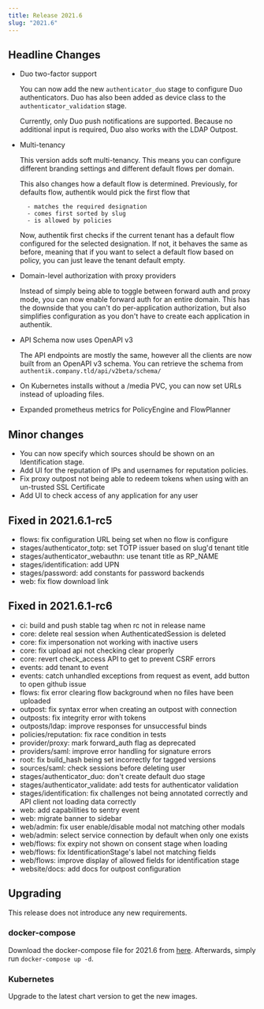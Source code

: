 ```yaml
---
title: Release 2021.6
slug: "2021.6"
---
```


## Headline Changes

- Duo two-factor support

    You can now add the new `authenticator_duo` stage to configure Duo authenticators. Duo has also been added as device class to the `authenticator_validation` stage.

    Currently, only Duo push notifications are supported. Because no additional input is required, Duo also works with the LDAP Outpost.

- Multi-tenancy

    This version adds soft multi-tenancy. This means you can configure different branding settings and different default flows per domain.

    This also changes how a default flow is determined. Previously, for defaults flow, authentik would pick the first flow that

        - matches the required designation
        - comes first sorted by slug
        - is allowed by policies

    Now, authentik first checks if the current tenant has a default flow configured for the selected designation. If not, it behaves the same as before, meaning that if you want to select a default flow based on policy, you can just leave the tenant default empty.

- Domain-level authorization with proxy providers

    Instead of simply being able to toggle between forward auth and proxy mode, you can now enable forward auth for an entire domain. This has the downside that you can't do per-application authorization, but also simplifies configuration as you don't have to create each application in authentik.

- API Schema now uses OpenAPI v3

    The API endpoints are mostly the same, however all the clients are now built from an OpenAPI v3 schema. You can retrieve the schema from `authentik.company.tld/api/v2beta/schema/`

- On Kubernetes installs without a /media PVC, you can now set URLs instead of uploading files.
- Expanded prometheus metrics for PolicyEngine and FlowPlanner

## Minor changes

- You can now specify which sources should be shown on an Identification stage.
- Add UI for the reputation of IPs and usernames for reputation policies.
- Fix proxy outpost not being able to redeem tokens when using with an un-trusted SSL Certificate
- Add UI to check access of any application for any user

## Fixed in 2021.6.1-rc5

- flows: fix configuration URL being set when no flow is configure
- stages/authenticator_totp: set TOTP issuer based on slug'd tenant title
- stages/authenticator_webauthn: use tenant title as RP_NAME
- stages/identification: add UPN
- stages/password: add constants for password backends
- web: fix flow download link

## Fixed in 2021.6.1-rc6

- ci: build and push stable tag when rc not in release name
- core: delete real session when AuthenticatedSession is deleted
- core: fix impersonation not working with inactive users
- core: fix upload api not checking clear properly
- core: revert check_access API to get to prevent CSRF errors
- events: add tenant to event
- events: catch unhandled exceptions from request as event, add button to open github issue
- flows: fix error clearing flow background when no files have been uploaded
- outpost: fix syntax error when creating an outpost with connection
- outposts: fix integrity error with tokens
- outposts/ldap: improve responses for unsuccessful binds
- policies/reputation: fix race condition in tests
- provider/proxy: mark forward_auth flag as deprecated
- providers/saml: improve error handling for signature errors
- root: fix build_hash being set incorrectly for tagged versions
- sources/saml: check sessions before deleting user
- stages/authenticator_duo: don't create default duo stage
- stages/authenticator_validate: add tests for authenticator validation
- stages/identification: fix challenges not being annotated correctly and API client not loading data correctly
- web: add capabilities to sentry event
- web: migrate banner to sidebar
- web/admin: fix user enable/disable modal not matching other modals
- web/admin: select service connection by default when only one exists
- web/flows: fix expiry not shown on consent stage when loading
- web/flows: fix IdentificationStage's label not matching fields
- web/flows: improve display of allowed fields for identification stage
- website/docs: add docs for outpost configuration

## Upgrading

This release does not introduce any new requirements.

### docker-compose

Download the docker-compose file for 2021.6 from [here](https://raw.githubusercontent.com/goauthentik/authentik/version-2021.6/docker-compose.yml). Afterwards, simply run `docker-compose up -d`.

### Kubernetes

Upgrade to the latest chart version to get the new images.
